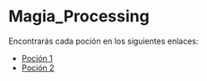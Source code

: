 # Magia_Processing

Encontrarás cada poción en los siguientes enlaces:

- [Poción 1](Magia_Processing/blob/main/P1.md)
- [Poción 2](Magia_Processing/blob/main/P2.md)
